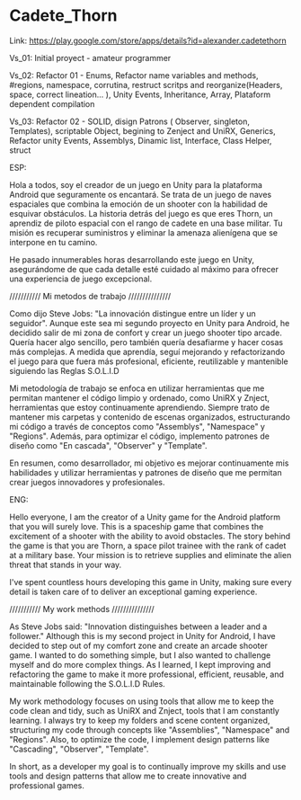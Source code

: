 # Cadete_Thorn

Link: https://play.google.com/store/apps/details?id=alexander.cadetethorn

Vs_01: Initial proyect - amateur programmer

Vs_02: Refactor 01 - Enums, Refactor name variables and methods, #regions, namespace, corrutina, restruct scritps and reorganize(Headers, space, correct lineation... ), Unity Events, Inheritance, Array, Plataform dependent compilation

Vs_03: Refactor 02 - SOLID, disign Patrons ( Observer, singleton, Templates), scriptable Object, begining to Zenject and UniRX, Generics, Refactor unity Events, Assemblys, Dinamic list, Interface, Class Helper, struct

ESP: 

Hola a todos, soy el creador de un juego en Unity para la plataforma Android que seguramente os encantará. Se trata de un juego de naves espaciales que combina la emoción de un shooter con la habilidad de esquivar obstáculos. La historia detrás del juego es que eres Thorn, un aprendiz de piloto espacial con el rango de cadete en una base militar. Tu misión es recuperar suministros y eliminar la amenaza alienígena que se interpone en tu camino.

He pasado innumerables horas desarrollando este juego en Unity, asegurándome de que cada detalle esté cuidado al máximo para ofrecer una experiencia de juego excepcional. 


/////////// Mi metodos de trabajo ///////////////

Como dijo Steve Jobs: "La innovación distingue entre un líder y un seguidor". Aunque este sea mi segundo proyecto en Unity para Android, he decidido salir de mi zona de confort y crear un juego shooter tipo arcade. Quería hacer algo sencillo, pero también quería desafiarme y hacer cosas más complejas. A medida que aprendía, seguí mejorando y refactorizando el juego para que fuera más profesional, eficiente, reutilizable y mantenible siguiendo las Reglas S.O.L.I.D

Mi metodología de trabajo se enfoca en utilizar herramientas que me permitan mantener el código limpio y ordenado, como UniRX y Znject, herramientas que estoy continuamente aprendiendo. Siempre trato de mantener mis carpetas y contenido de escenas organizados, estructurando mi código a través de conceptos como "Assemblys", "Namespace" y "Regions". Además, para optimizar el código, implemento patrones de diseño como "En cascada", "Observer" y "Template".

En resumen, como desarrollador, mi objetivo es mejorar continuamente mis habilidades y utilizar herramientas y patrones de diseño que me permitan crear juegos innovadores y profesionales.

ENG:

Hello everyone, I am the creator of a Unity game for the Android platform that you will surely love. This is a spaceship game that combines the excitement of a shooter with the ability to avoid obstacles. The story behind the game is that you are Thorn, a space pilot trainee with the rank of cadet at a military base. Your mission is to retrieve supplies and eliminate the alien threat that stands in your way.

I've spent countless hours developing this game in Unity, making sure every detail is taken care of to deliver an exceptional gaming experience.


/////////// My work methods ///////////////

As Steve Jobs said: "Innovation distinguishes between a leader and a follower." Although this is my second project in Unity for Android, I have decided to step out of my comfort zone and create an arcade shooter game. I wanted to do something simple, but I also wanted to challenge myself and do more complex things. As I learned, I kept improving and refactoring the game to make it more professional, efficient, reusable, and maintainable following the S.O.L.I.D Rules.

My work methodology focuses on using tools that allow me to keep the code clean and tidy, such as UniRX and Znject, tools that I am constantly learning. I always try to keep my folders and scene content organized, structuring my code through concepts like "Assemblies", "Namespace" and "Regions". Also, to optimize the code, I implement design patterns like "Cascading", "Observer", "Template".

In short, as a developer my goal is to continually improve my skills and use tools and design patterns that allow me to create innovative and professional games.
